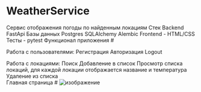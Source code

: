 # WeatherService
Сервис отображения погоды по найденным локациям
Стек Backend
    FastApi
Базы данных
    Postgres
    SQLAlchemy
    Alembic
Frontend - HTML/CSS
Тесты - pytest
Функционал приложения #

Работа с пользователями:
    Регистрация
    Авторизация
    Logout

Работа с локациями:
    Поиск
    Добавление в список
    Просмотр списка локаций, для каждой локации отображается название и температура
    Удаление из списка    
Главная страница #
![изображение](https://github.com/user-attachments/assets/2a22dd37-f5fd-4309-86b0-53ec3fc371d7)
